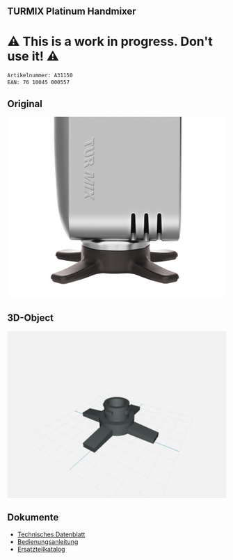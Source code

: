 ## TURMIX Platinum Handmixer

# ⚠️ This is a work in progress. Don't use it! ⚠️

```
Artikelnummer: A31150
EAN: 76 10045 000557
```

## Original

![](docs/platinum_handmixer_highlight_3_web.png)

## 3D-Object

![](docs/screenshot.png)

## Dokumente

- [Technisches Datenblatt](https://static.digitecgalaxus.ch/Files/7/3/6/3/5/0/111220_Turmix_Platinum_Produktbatter_DE.pdf)
- [Bedienungsanleitung](https://static.digitecgalaxus.ch/Files/7/3/6/3/3/0/Bedienungsanleitung-TURMIX-Handmixer.pdf)
- [Ersatzteilkatalog](https://tavora.sparepartscatalog.com/e4s/door2parts/client/tavora/print/out/D2S_20180224091503.pdf)
